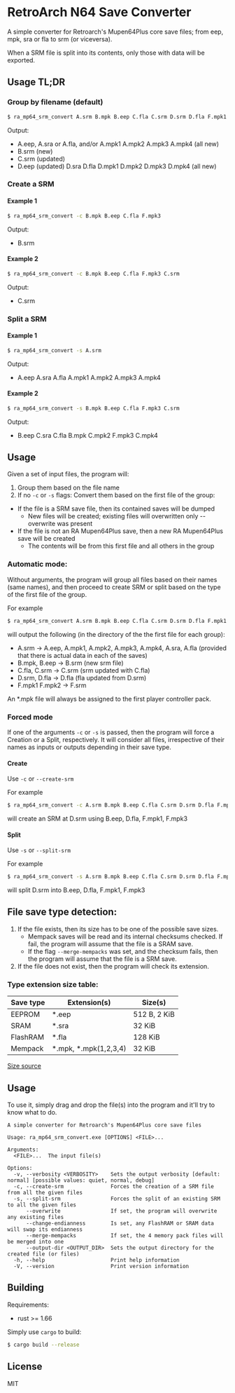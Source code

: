 # RetroArch N64 Save Converter

A simple converter for Retroarch's Mupen64Plus core save files; from eep, mpk, sra or fla to srm (or viceversa).

When a SRM file is split into its contents, only those with data will be exported.

## Usage TL;DR

### Group by filename (default)
```sh
$ ra_mp64_srm_convert A.srm B.mpk B.eep C.fla C.srm D.srm D.fla F.mpk1 F.mpk3
```

Output:
- A.eep, A.sra or A.fla, and/or A.mpk1 A.mpk2 A.mpk3 A.mpk4 (all new)
- B.srm (new)
- C.srm (updated)
- D.eep (updated) D.sra D.fla D.mpk1 D.mpk2 D.mpk3 D.mpk4 (all new)

### Create a SRM

#### Example 1

```sh
$ ra_mp64_srm_convert -c B.mpk B.eep C.fla F.mpk3
```

Output:
- B.srm

#### Example 2

```sh
$ ra_mp64_srm_convert -c B.mpk B.eep C.fla F.mpk3 C.srm
```

Output:
- C.srm


### Split a SRM

#### Example 1

```sh
$ ra_mp64_srm_convert -s A.srm
```

Output:
- A.eep A.sra A.fla A.mpk1 A.mpk2 A.mpk3 A.mpk4

#### Example 2

```sh
$ ra_mp64_srm_convert -s B.mpk B.eep C.fla F.mpk3 C.srm
```

Output:
- B.eep C.sra C.fla B.mpk C.mpk2 F.mpk3 C.mpk4

## Usage

Given a set of input files, the program will:

1. Group them based on the file name
2. If no ```-c``` or ```-s``` flags: Convert them based on the first file of the group:
  - If the file is a SRM save file, then its contained saves will be dumped
    - New files will be created; existing files will overwritten only --overwrite was present
  - If the file is not an RA Mupen64Plus save, then a new RA Mupen64Plus save will be created
    - The contents will be from this first file and all others in the group

### Automatic mode:

Without arguments, the program will group all files based on their names (same names), and then
proceed to create SRM or split based on the type of the first file of the group.

For example
```sh
$ ra_mp64_srm_convert A.srm B.mpk B.eep C.fla C.srm D.srm D.fla F.mpk1 F.mpk3
```
will output the following (in the directory of the the first file for each group):
* A.srm -> A.eep, A.mpk1, A.mpk2, A.mpk3, A.mpk4, A.sra, A.fla (provided that there is actual data in each of the saves)
* B.mpk, B.eep -> B.srm (new srm file)
* C.fla, C.srm -> C.srm (srm updated with C.fla)
* D.srm, D.fla -> D.fla (fla updated from D.srm)
* F.mpk1 F.mpk2 -> F.srm

An *.mpk file will always be assigned to the first player controller pack.

### Forced mode

If one of the arguments ```-c``` or ```-s``` is passed, then the program will force a Creation or a 
Split, respectively. It will consider all files, irrespective of their names as inputs or outputs 
depending in their save type.

#### Create

Use ```-c``` or ```--create-srm```

For example
```sh
$ ra_mp64_srm_convert -c A.srm B.mpk B.eep C.fla C.srm D.srm D.fla F.mpk1 F.mpk3
```
will create an SRM at D.srm using B.eep, D.fla, F.mpk1, F.mpk3


#### Split

Use ```-s``` or ```--split-srm```

For example
```sh
$ ra_mp64_srm_convert -s A.srm B.mpk B.eep C.fla C.srm D.srm D.fla F.mpk1 F.mpk3
```
will split D.srm into B.eep, D.fla, F.mpk1, F.mpk3

## File save type detection:

1. If the file exists, then its size has to be one of the possible save sizes.
   - Mempack saves will be read and its internal checksums checked. If fail, the program will
     assume that the file is a SRAM save.
   - If the flag ```--merge-mempacks``` was set, and the checksum fails, then the program will 
     assume that the file is a SRM save.
2. If the file does not exist, then the program will check its extension.

### Type extension size table:

| Save type | Extension(s)          | Size(s)        |
|-----------|-----------------------|----------------|
| EEPROM    | *.eep                 | 512   B, 2 KiB |
| SRAM      | *.sra                 |  32 KiB        |
| FlashRAM  | *.fla                 | 128 KiB        |
| Mempack   | *.mpk, *.mpk(1,2,3,4) |  32 KiB        |

[Size source](http://micro-64.com/database/gamesave.shtml)

## Usage

To use it, simply drag and drop the file(s) into the program and it'll try to know what to do.

~~~~~~~
A simple converter for Retroarch's Mupen64Plus core save files

Usage: ra_mp64_srm_convert.exe [OPTIONS] <FILE>...

Arguments:
  <FILE>...  The input file(s)

Options:
  -v, --verbosity <VERBOSITY>    Sets the output verbosity [default: normal] [possible values: quiet, normal, debug]
  -c, --create-srm               Forces the creation of a SRM file from all the given files
  -s, --split-srm                Forces the split of an existing SRM to all the given files
      --overwrite                If set, the program will overwrite any existing files
      --change-endianness        Is set, any FlashRAM or SRAM data will swap its endianness
      --merge-mempacks           If set, the 4 memory pack files will be merged into one
      --output-dir <OUTPUT_DIR>  Sets the output directory for the created file (or files)
  -h, --help                     Print help information
  -V, --version                  Print version information
~~~~~~~

## Building

Requirements:
* rust >= 1.66

Simply use ```cargo``` to build:

```sh
$ cargo build --release
```

## License

MIT
